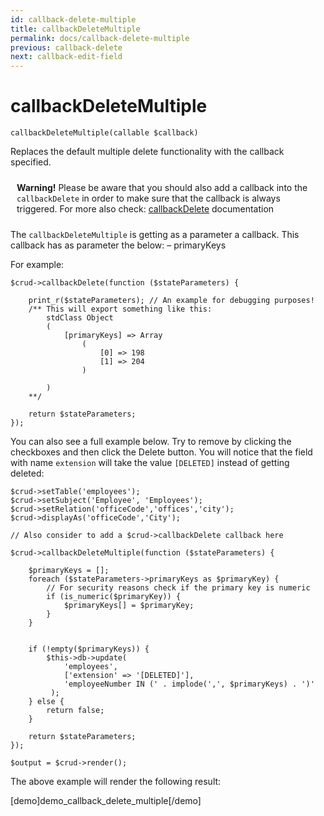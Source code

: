 ```yaml
---
id: callback-delete-multiple
title: callbackDeleteMultiple
permalink: docs/callback-delete-multiple
previous: callback-delete
next: callback-edit-field
---
```


# callbackDeleteMultiple


<pre><code class="php">callbackDeleteMultiple(callable $callback)</code></pre>
Replaces the default multiple delete functionality with the callback specified.

<p class="bg-warning" style="padding:10px;"><strong><span class="fa fa-exclamation-triangle"></span> Warning!</strong> Please be aware that you should also add a callback into the <code>callbackDelete</code> in order to make sure that the callback is always triggered. For more also check: <a href="https://www.grocerycrud.com/enterprise/api-and-function-list/callbackDelete">callbackDelete</a> documentation</p>

The <code>callbackDeleteMultiple</code> is getting as a parameter a callback. This callback has as parameter the below:
– primaryKeys

For example:

<pre><code class="php">$crud->callbackDelete(function ($stateParameters) {
    
    print_r($stateParameters); // An example for debugging purposes!
    /** This will export something like this: 
        stdClass Object
        (
            [primaryKeys] => Array
                (
                    [0] => 198
                    [1] => 204
                )

        )
    **/

    return $stateParameters;
});</code></pre>

You can also see a full example below. Try to remove by clicking the checkboxes and then click the Delete button. You will notice that the field with name <code>extension</code> will take the value <code>[DELETED]</code> instead of getting deleted:

<pre><code class="php">$crud->setTable('employees');
$crud->setSubject('Employee', 'Employees');
$crud->setRelation('officeCode','offices','city');
$crud->displayAs('officeCode','City');

// Also consider to add a $crud->callbackDelete callback here

$crud->callbackDeleteMultiple(function ($stateParameters) {

    $primaryKeys = [];
    foreach ($stateParameters->primaryKeys as $primaryKey) {
        // For security reasons check if the primary key is numeric
        if (is_numeric($primaryKey)) { 
            $primaryKeys[] = $primaryKey;
        }
    }


    if (!empty($primaryKeys)) {
        $this->db->update(
            'employees',
            ['extension' => '[DELETED]'], 
            'employeeNumber IN (' . implode(',', $primaryKeys) . ')'
         );
    } else {
        return false;
    }

    return $stateParameters;
});

$output = $crud->render();
</code></pre>

The above example will render the following result:

[demo]demo_callback_delete_multiple[/demo]